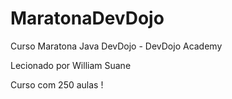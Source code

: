 # MaratonaDevDojo

Curso Maratona Java DevDojo - DevDojo Academy 

Lecionado por William Suane 

Curso com 250 aulas !

